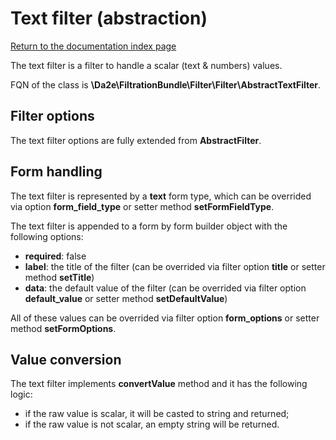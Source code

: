 # Text filter (abstraction)

[Return to the documentation index page](index.md)

The text filter is a filter to handle a scalar (text & numbers) values.

FQN of the class is **\Da2e\FiltrationBundle\Filter\Filter\AbstractTextFilter**.

## Filter options

The text filter options are fully extended from **AbstractFilter**.

## Form handling

The text filter is represented by a **text** form type, which can be overrided via option **form_field_type** or setter method **setFormFieldType**.

The text filter is appended to a form by form builder object with the following options:

- **required**: false
- **label**: the title of the filter (can be overrided via filter option **title** or setter method **setTitle**)
- **data**: the default value of the filter (can be overrided via filter option **default_value** or setter method **setDefaultValue**)

All of these values can be overrided via filter option **form_options** or setter method **setFormOptions**.

## Value conversion

The text filter implements **convertValue** method and it has the following logic:

- if the raw value is scalar, it will be casted to string and returned;
- if the raw value is not scalar, an empty string will be returned.
